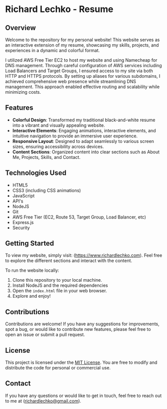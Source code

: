# Richard Lechko - Resume

## Overview

Welcome to the repository for my personal website! This website serves as an interactive extension of my resume, showcasing my skills, projects, and experiences in a dynamic and colorful format.

I utilized AWS Free Tier EC2 to host my website and using Namecheap for DNS management. Through careful configuration of AWS services including Load Balancers and Target Groups, I ensured access to my site via both HTTP and HTTPS protocols. By setting up aliases for various subdomains, I achieved comprehensive web presence while streamlining DNS management. This approach enabled effective routing and scalability while minimizing costs.

## Features

- **Colorful Design**: Transformed my traditional black-and-white resume into a vibrant and visually appealing website.
- **Interactive Elements**: Engaging animations, interactive elements, and intuitive navigation to provide an immersive user experience.
- **Responsive Layout**: Designed to adapt seamlessly to various screen sizes, ensuring accessibility across devices.
- **Content Sections**: Organized content into clear sections such as About Me, Projects, Skills, and Contact.

## Technologies Used

- HTML5
- CSS3 (including CSS animations)
- JavaScript
- API's
- NodeJS
- Git
- AWS Free Tier (EC2, Route 53, Target Group, Load Balancer, etc)
- Express.js
- Security

## Getting Started

To view my website, simply visit: (https://www.richardlechko.com). Feel free to explore the different sections and interact with the content.

To run the website locally:

1. Clone this repository to your local machine.
2. Install NodeJS and the required dependencies
3. Open the `index.html` file in your web browser.
4. Explore and enjoy!

## Contributions

Contributions are welcome! If you have any suggestions for improvements, spot a bug, or would like to contribute new features, please feel free to open an issue or submit a pull request.

## License

This project is licensed under the [MIT License](LICENSE). You are free to modify and distribute the code for personal or commercial use.

## Contact

If you have any questions or would like to get in touch, feel free to reach out to me at (richardlechko@gmail.com).

